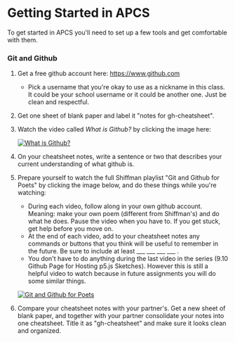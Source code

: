 # Getting Started in APCS

To get started in APCS you'll need to set up a few tools and get comfortable with them.

### Git and Github

1. Get a free github account here: https://www.github.com
   * Pick a username that you're okay to use as a nickname in this class. It could be your school username or it could be another one. Just be clean and respectful.

2. Get one sheet of blank paper and label it "notes for gh-cheatsheet".

3. Watch the video called _What is Github?_ by clicking the image here:

   [![What is Github?](http://img.youtube.com/vi/w3jLJU7DT5E/0.jpg)](http://www.youtube.com/watch?v=w3jLJU7DT5E)

4. On your cheatsheet notes, write a sentence or two that describes your current understanding of what github is.

5. Prepare yourself to watch the full Shiffman playlist "Git and Github for Poets" by clicking the image below, and do these things while you're watching:

   * During each video, follow along in your own github account. Meaning: make your own poem (different from Shiffman's) and do what he does. Pause the video when you have to. If you get stuck, get help before you move on. 
   * At the end of each video, add to your cheatsheet notes any commands or buttons that you think will be useful to remember in the future. Be sure to include at least ___ ___ ___ ___ .
   * You don't have to do anything during the last video in the series (9.10 Github Page for Hosting p5.js Sketches). However this is still a helpful video to watch because in future assignments you will do some similar things.

   [![Git and Github for Poets](http://img.youtube.com/vi/BCQHnlnPusY/0.jpg)](https://www.youtube.com/playlist?list=PLRqwX-V7Uu6ZF9C0YMKuns9sLDzK6zoiV)

6. Compare your cheatsheet notes with your partner's. Get a new sheet of blank paper, and together with your partner consolidate your notes into one cheatsheet. Title it as "gh-cheatsheet" and make sure it looks clean and organized.
